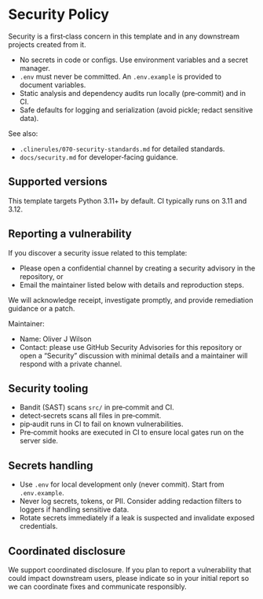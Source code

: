 # Security Policy

Security is a first‑class concern in this template and in any downstream projects created from it.

- No secrets in code or configs. Use environment variables and a secret manager.
- `.env` must never be committed. An `.env.example` is provided to document variables.
- Static analysis and dependency audits run locally (pre‑commit) and in CI.
- Safe defaults for logging and serialization (avoid pickle; redact sensitive data).

See also:
- `.clinerules/070-security-standards.md` for detailed standards.
- `docs/security.md` for developer‑facing guidance.

## Supported versions

This template targets Python 3.11+ by default. CI typically runs on 3.11 and 3.12.

## Reporting a vulnerability

If you discover a security issue related to this template:

- Please open a confidential channel by creating a security advisory in the repository, or
- Email the maintainer listed below with details and reproduction steps.

We will acknowledge receipt, investigate promptly, and provide remediation guidance or a patch.

Maintainer:
- Name: Oliver J Wilson
- Contact: please use GitHub Security Advisories for this repository or open a “Security” discussion with minimal details and a maintainer will respond with a private channel.

## Security tooling

- Bandit (SAST) scans `src/` in pre‑commit and CI.
- detect‑secrets scans all files in pre‑commit.
- pip‑audit runs in CI to fail on known vulnerabilities.
- Pre‑commit hooks are executed in CI to ensure local gates run on the server side.

## Secrets handling

- Use `.env` for local development only (never commit). Start from `.env.example`.
- Never log secrets, tokens, or PII. Consider adding redaction filters to loggers if handling sensitive data.
- Rotate secrets immediately if a leak is suspected and invalidate exposed credentials.

## Coordinated disclosure

We support coordinated disclosure. If you plan to report a vulnerability that could impact downstream users, please indicate so in your initial report so we can coordinate fixes and communicate responsibly.
